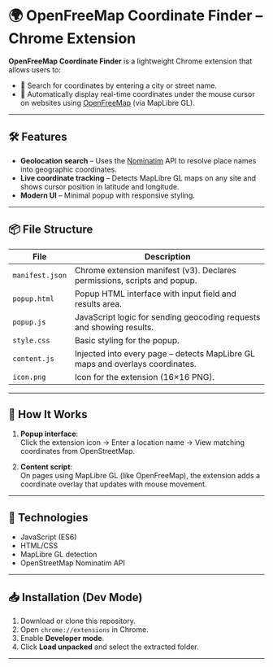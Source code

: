 # 🌍 OpenFreeMap Coordinate Finder – Chrome Extension

**OpenFreeMap Coordinate Finder** is a lightweight Chrome extension that allows users to:

- 🔎 Search for coordinates by entering a city or street name.
- 🧭 Automatically display real-time coordinates under the mouse cursor on websites using [OpenFreeMap](https://openfreemap.org) (via MapLibre GL).

---

## 🛠 Features

- **Geolocation search** – Uses the [Nominatim](https://nominatim.openstreetmap.org) API to resolve place names into geographic coordinates.
- **Live coordinate tracking** – Detects MapLibre GL maps on any site and shows cursor position in latitude and longitude.
- **Modern UI** – Minimal popup with responsive styling.

---

## 📦 File Structure

| File          | Description                                                                 |
|---------------|-----------------------------------------------------------------------------|
| `manifest.json` | Chrome extension manifest (v3). Declares permissions, scripts and popup.     |
| `popup.html`     | Popup HTML interface with input field and results area.                    |
| `popup.js`       | JavaScript logic for sending geocoding requests and showing results.       |
| `style.css`      | Basic styling for the popup.                                                |
| `content.js`     | Injected into every page – detects MapLibre GL maps and overlays coordinates. |
| `icon.png`       | Icon for the extension (16×16 PNG).                                         |

---

## 🧪 How It Works

1. **Popup interface**:  
   Click the extension icon → Enter a location name → View matching coordinates from OpenStreetMap.

2. **Content script**:  
   On pages using MapLibre GL (like OpenFreeMap), the extension adds a coordinate overlay that updates with mouse movement.

---

## 🧰 Technologies

- JavaScript (ES6)
- HTML/CSS
- MapLibre GL detection
- OpenStreetMap Nominatim API

---

## 📥 Installation (Dev Mode)

1. Download or clone this repository.
2. Open `chrome://extensions` in Chrome.
3. Enable **Developer mode**.
4. Click **Load unpacked** and select the extracted folder.

---

